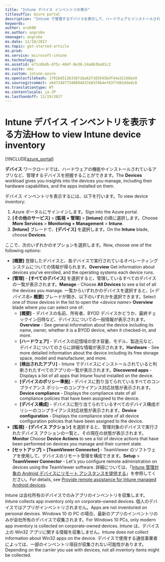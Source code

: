 ```yaml
---
title: "Intune デバイス インベントリの表示"
titlesuffix: Azure portal
description: "Intune で管理するデバイスを表示して、ハードウェアとインストールされているアプリを把握する方法について説明します。\""
keywords: 
author: arob98
ms.author: angrobe
nmanager: angrobe
ms.date: 11/10/2017
ms.topic: get-started-article
ms.prod: 
ms.service: microsoft-intune
ms.technology: 
ms.assetid: e71c6bdb-d75c-404f-8e38-24a663be81c2
ms.suite: ems
ms.custom: intune-azure
ms.openlocfilehash: 17916d513b338716a62f165545bdf44a3216bbe9
ms.sourcegitcommit: a9d734877340894637e03f4b4ef83f7d01ddedc8
ms.translationtype: HT
ms.contentlocale: ja-JP
ms.lasthandoff: 12/19/2017
---
```

# <a name="how-to-view-intune-device-inventory"></a><span data-ttu-id="81f0c-103">Intune デバイス インベントリを表示する方法</span><span class="sxs-lookup"><span data-stu-id="81f0c-103">How to view Intune device inventory</span></span>


[!INCLUDE[azure_portal](./includes/azure_portal.md)]

<span data-ttu-id="81f0c-104">**デバイス** ワークロードでは、ハードウェアの機能やインストールされているアプリなど、管理するデバイスを把握することができます。</span><span class="sxs-lookup"><span data-stu-id="81f0c-104">The **Devices** workload gives you insights into the devices you manage, including their hardware capabilities, and the apps installed on them.</span></span> 

<span data-ttu-id="81f0c-105">デバイス インベントリを表示するには、以下を行います。</span><span class="sxs-lookup"><span data-stu-id="81f0c-105">To view device inventory:</span></span>

1. <span data-ttu-id="81f0c-106">Azure ポータルにサインインします。</span><span class="sxs-lookup"><span data-stu-id="81f0c-106">Sign into the Azure portal.</span></span>
2. <span data-ttu-id="81f0c-107">**[その他のサービス]** > **[監視 + 管理]** > **[Intune]** の順に選択します。</span><span class="sxs-lookup"><span data-stu-id="81f0c-107">Choose **More Services** > **Monitoring + Management** > **Intune**.</span></span>
3. <span data-ttu-id="81f0c-108">**[Intune]** ブレードで、**[デバイス]** を選択します。</span><span class="sxs-lookup"><span data-stu-id="81f0c-108">On the **Intune** blade, choose **Devices**.</span></span>

<span data-ttu-id="81f0c-109">ここで、次のいずれかのオプションを選択します。</span><span class="sxs-lookup"><span data-stu-id="81f0c-109">Now, choose one of the following options:</span></span>

- <span data-ttu-id="81f0c-110">**[概要]** 登録したデバイスと、各デバイスで実行されているオペレーティング システムについての情報が得られます。</span><span class="sxs-lookup"><span data-stu-id="81f0c-110">**Overview** Get information about devices you've enrolled, and the operating systems each device runs.</span></span>
- <span data-ttu-id="81f0c-111">**[管理]** - **[すべてのデバイス]** を選択すると、管理しているすべてのデバイスの一覧が表示されます。</span><span class="sxs-lookup"><span data-stu-id="81f0c-111">**Manage** - Choose **All Devices** to see a list of all the devices you manage.</span></span>
    <span data-ttu-id="81f0c-112">一覧からいずれかのデバイスを選択すると、[<*デバイス名*> **概要]** ブレードが開き、以下のいずれかを選択できます。</span><span class="sxs-lookup"><span data-stu-id="81f0c-112">Select one of those devices in the list to open the <*device name*> **Overview** blade where you can select one of:</span></span>
    - <span data-ttu-id="81f0c-113">**[概要]** - デバイスの名前、所有者、BYOD デバイスかどうか、最終チェックイン日時など、デバイスについての一般情報が表示されます。</span><span class="sxs-lookup"><span data-stu-id="81f0c-113">**Overview**  - See general information about the device including its name, owner, whether it is a BYOD device, when it checked-in, and more.</span></span>
    - <span data-ttu-id="81f0c-114">**[ハードウェア]** - デバイスの記憶域の空き容量、モデル、製造元など、デバイスについてのさらに詳細な情報が表示されます。</span><span class="sxs-lookup"><span data-stu-id="81f0c-114">**Hardware** - See more detailed information about the device including its free storage space, model and manufacturer, and more.</span></span>
    - <span data-ttu-id="81f0c-115">**[検出されたアプリ]** - Intune でデバイスにインストールされていると判断されたすべてのアプリの一覧が表示されます。</span><span class="sxs-lookup"><span data-stu-id="81f0c-115">**Discovered apps** - Displays a list of all apps that Intune found installed on the device.</span></span>
    - <span data-ttu-id="81f0c-116">**[デバイスのポリシー準拠]** - デバイスに割り当てられているすべてのコンプライアンス ポリシーのコンプライアンス対応状態が表示されます。</span><span class="sxs-lookup"><span data-stu-id="81f0c-116">**Device compliance** - Displays the compliance state of all compliance policies that have been assigned to the device.</span></span>
    - <span data-ttu-id="81f0c-117">**[デバイス構成]** - デバイスに割り当てられているすべてのデバイス構成ポリシーのコンプライアンス対応状態が表示されます。</span><span class="sxs-lookup"><span data-stu-id="81f0c-117">**Device configuration** - Displays the compliance state of all device configuration policies that have been assigned to the device.</span></span>
- <span data-ttu-id="81f0c-118">**[監視]** - **[デバイス アクション]** を選択すると、管理対象のデバイスで実行されたデバイス アクションの一覧と、その現在の状態が表示されます。</span><span class="sxs-lookup"><span data-stu-id="81f0c-118">**Monitor** Choose **Device Actions** to see a list of device actions that have been performed on devices you manage and their current state.</span></span>
- <span data-ttu-id="81f0c-119">**[セットアップ]** > **[TeamViewer Connector]** - TeamViewer のソフトウェアを使用して、デバイスのリモート管理を構成できます。</span><span class="sxs-lookup"><span data-stu-id="81f0c-119">**Setup** > **TeamViewer Connector** - Let's you configure remote administration on devices using the TeamViewer software.</span></span> <span data-ttu-id="81f0c-120">詳細については、「[Intune 管理対象の Android デバイスにリモート アシスタンスを提供する](/intune/device-profile-android-teamviewer)」を参照してください。</span><span class="sxs-lookup"><span data-stu-id="81f0c-120">For details, see [Provide remote assistance for Intune managed Android devices](/intune/device-profile-android-teamviewer).</span></span>

<span data-ttu-id="81f0c-121">Intune は会社所有のデバイスでのみアプリのインベントリを収集します。</span><span class="sxs-lookup"><span data-stu-id="81f0c-121">Intune collects app inventory only on corporate-owned devices.</span></span> <span data-ttu-id="81f0c-122">個人のデバイスではアプリがインベントリされません。</span><span class="sxs-lookup"><span data-stu-id="81f0c-122">Apps are not inventoried on personal devices.</span></span> <span data-ttu-id="81f0c-123">Windows 10 の PC の場合、最新のアプリのインベントリのみが会社所有のデバイスで収集されます。</span><span class="sxs-lookup"><span data-stu-id="81f0c-123">For Windows 10 PCs, only modern app inventory is collected on corporate-owned devices.</span></span> <span data-ttu-id="81f0c-124">Intune は、デバイス上の Win32 アプリに関する情報を収集しません。</span><span class="sxs-lookup"><span data-stu-id="81f0c-124">Intune does not collect information about Win32 apps on the device.</span></span> <span data-ttu-id="81f0c-125">デバイスで使用する通信事業者によっては、一部のインベントリ項目が収集されない可能性があります。</span><span class="sxs-lookup"><span data-stu-id="81f0c-125">Depending on the carrier you use with devices, not all inventory items might be collected.</span></span>
